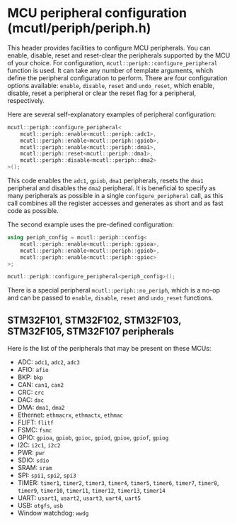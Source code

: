 # MCU peripheral configuration (mcutl/periph/periph.h)
This header provides facilities to configure MCU peripherals. You can enable, disable, reset and reset-clear the peripherals supported by the MCU of your choice. For configuration, `mcutl::periph::configure_peripheral` function is used. It can take any number of template arguments, which define the peripheral configuration to perform. There are four configuration options available: `enable`, `disable`, `reset` and `undo_reset`, which enable, disable, reset a peripheral or clear the reset flag for a peripheral, respectively.

Here are several self-explanatory examples of peripheral configuration:
```cpp
mcutl::periph::configure_peripheral<
	mcutl::periph::enable<mcutl::periph::adc1>,
	mcutl::periph::enable<mcutl::periph::gpiob>,
	mcutl::periph::enable<mcutl::periph::dma1>,
	mcutl::periph::reset<mcutl::periph::dma1>,
	mcutl::periph::disable<mcutl::periph::dma2>
>();
```
This code enables the `adc1`, `gpiob`, `dma1` peripherals, resets the `dma1` peripheral and disables the `dma2` peripheral. It is beneficial to specify as many peripherals as possible in a single `configure_peripheral` call, as this call combines all the register accesses and generates as short and as fast code as possible.

The second example uses the pre-defined configuration:
```cpp
using periph_config = mcutl::periph::config<
	mcutl::periph::enable<mcutl::periph::gpioa>,
	mcutl::periph::enable<mcutl::periph::gpiob>,
	mcutl::periph::enable<mcutl::periph::gpioc>
>;

mcutl::periph::configure_peripheral<periph_config>();
```

There is a special peripheral `mcutl::periph::no_periph`, which is a no-op and can be passed to `enable`, `disable`, `reset` and `undo_reset` functions.

## STM32F101, STM32F102, STM32F103, STM32F105, STM32F107 peripherals
Here is the list of the peripherals that may be present on these MCUs:
* ADC: `adc1`, `adc2`, `adc3`
* AFIO: `afio`
* BKP: `bkp`
* CAN: `can1`, `can2`
* CRC: `crc`
* DAC: `dac`
* DMA: `dma1`, `dma2`
* Ethernet: `ethmacrx`, `ethmactx`, `ethmac`
* FLIFT: `flitf`
* FSMC: `fsmc`
* GPIO: `gpioa`, `gpiob`, `gpioc`, `gpiod`, `gpioe`, `gpiof`, `gpiog`
* I2C: `i2c1`, `i2c2`
* PWR: `pwr`
* SDIO: `sdio`
* SRAM: `sram`
* SPI: `spi1`, `spi2`, `spi3`
* TIMER: `timer1`, `timer2`, `timer3`, `timer4`, `timer5`, `timer6`, `timer7`, `timer8`, `timer9`, `timer10`, `timer11`, `timer12`, `timer13`, `timer14`
* UART: `usart1`, `usart2`, `usart3`, `uart4`, `uart5`
* USB: `otgfs`, `usb`
* Window watchdog: `wwdg`